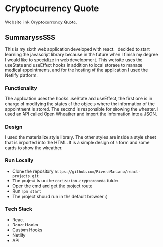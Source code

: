 # Cryptocurrency Quote

Website link [Cryptocurrency Quote](https://cotizador-cryptomonedas-mrivera.netlify.app/).

## SummaryssSSS

This is my sixth web application developed with react. I decided to start learning the javascript library because in the future when I finish my degree I would like to specialize in web development. This website uses the useState and useEffect hooks in addition to local storage to manage medical appointments, and for the hosting of the application I used the Netlify platform.

### Functionality

The application uses the hooks useState and useEffect, the first one is in charge of modifying the states of the objects where the information of the appointment is stored. The second is responsible for showing the wheater. I used an API called Open Wheather and import the information into a JSON.

### Design

I used the materialize style library. The other styles are inside a style sheet that is imported into the HTML. It is a simple design of a form and some cards to show the wheather.

### Run Locally

- Clone the repository `https://github.com/RiveraMariano/react-projects.git`
- The project is on the `cotizacion-cryptomoneda` folder
- Open the cmd and get the project route
- Run `npm start`
- The project should run in the default browser :)

### Tech Stack

- React
- React Hooks
- Custom Hooks
- Netlify
- API